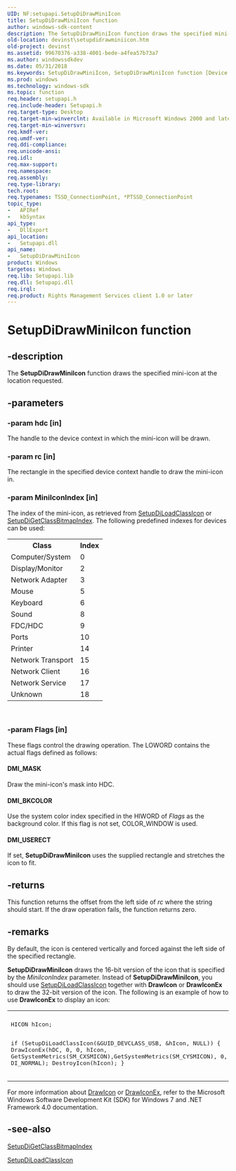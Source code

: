 ```yaml
---
UID: NF:setupapi.SetupDiDrawMiniIcon
title: SetupDiDrawMiniIcon function
author: windows-sdk-content
description: The SetupDiDrawMiniIcon function draws the specified mini-icon at the location requested.
old-location: devinst\setupdidrawminiicon.htm
old-project: devinst
ms.assetid: 99670376-a338-4001-bede-a4fea57b73a7
ms.author: windowssdkdev
ms.date: 05/31/2018
ms.keywords: SetupDiDrawMiniIcon, SetupDiDrawMiniIcon function [Device and Driver Installation], devinst.setupdidrawminiicon, di-rtns_b85627e0-4b6a-4198-b4b9-8a1afaa09a9a.xml, setupapi/SetupDiDrawMiniIcon
ms.prod: windows
ms.technology: windows-sdk
ms.topic: function
req.header: setupapi.h
req.include-header: Setupapi.h
req.target-type: Desktop
req.target-min-winverclnt: Available in Microsoft Windows 2000 and later versions of Windows.
req.target-min-winversvr: 
req.kmdf-ver: 
req.umdf-ver: 
req.ddi-compliance: 
req.unicode-ansi: 
req.idl: 
req.max-support: 
req.namespace: 
req.assembly: 
req.type-library: 
tech.root: 
req.typenames: TSSD_ConnectionPoint, *PTSSD_ConnectionPoint
topic_type:
-	APIRef
-	kbSyntax
api_type:
-	DllExport
api_location:
-	Setupapi.dll
api_name:
-	SetupDiDrawMiniIcon
product: Windows
targetos: Windows
req.lib: Setupapi.lib
req.dll: Setupapi.dll
req.irql: 
req.product: Rights Management Services client 1.0 or later
---
```


# SetupDiDrawMiniIcon function


## -description


The <b>SetupDiDrawMiniIcon</b> function draws the specified mini-icon at the location requested.


## -parameters




### -param hdc [in]

The handle to the device context in which the mini-icon will be drawn.


### -param rc [in]

The rectangle in the specified device context handle to draw the mini-icon in.


### -param MiniIconIndex [in]

The index of the mini-icon, as retrieved from <a href="https://msdn.microsoft.com/library/windows/hardware/ff552053">SetupDiLoadClassIcon</a> or <a href="https://msdn.microsoft.com/library/windows/hardware/ff551047">SetupDiGetClassBitmapIndex</a>. The following predefined indexes for devices can be used:

<table>
<tr>
<th>        Class</th>
<th>Index</th>
</tr>
<tr>
<td>
        Computer/System

</td>
<td>
0

</td>
</tr>
<tr>
<td>
        Display/Monitor

</td>
<td>
2

</td>
</tr>
<tr>
<td>
        Network Adapter

</td>
<td>
3

</td>
</tr>
<tr>
<td>
        Mouse

</td>
<td>
5

</td>
</tr>
<tr>
<td>
        Keyboard

</td>
<td>
6

</td>
</tr>
<tr>
<td>
        Sound

</td>
<td>
8

</td>
</tr>
<tr>
<td>
        FDC/HDC

</td>
<td>
9

</td>
</tr>
<tr>
<td>
        Ports

</td>
<td>
10

</td>
</tr>
<tr>
<td>
        Printer

</td>
<td>
14

</td>
</tr>
<tr>
<td>
        Network Transport

</td>
<td>
15

</td>
</tr>
<tr>
<td>
        Network Client

</td>
<td>
16

</td>
</tr>
<tr>
<td>
        Network Service

</td>
<td>
17

</td>
</tr>
<tr>
<td>
        Unknown

</td>
<td>
18

</td>
</tr>
</table>
 


### -param Flags [in]

These flags control the drawing operation. The LOWORD contains the actual flags defined as follows:





#### DMI_MASK

Draw the mini-icon's mask into HDC.



#### DMI_BKCOLOR

Use the system color index specified in the HIWORD of <i>Flags</i> as the background color. If this flag is not set, COLOR_WINDOW is used.



#### DMI_USERECT

If set, <b>SetupDiDrawMiniIcon</b> uses the supplied rectangle and stretches the icon to fit.


## -returns



This function returns the offset from the left side of <i>rc</i> where the string should start. If the draw operation fails, the function returns zero.




## -remarks



By default, the icon is centered vertically and forced against the left side of the specified rectangle.

<b>SetupDiDrawMiniIcon</b> draws the 16-bit version of the icon that is specified by the <i>MiniIconIndex </i>parameter. Instead of <b>SetupDiDrawMiniIcon</b>, you should use <a href="https://msdn.microsoft.com/library/windows/hardware/ff552053">SetupDiLoadClassIcon</a> together with <b>DrawIcon</b> or <b>DrawIconEx</b> to draw the 32-bit version of the icon. The following is an example of how to use <b>DrawIconEx</b> to display an icon:

<div class="code"><span codelanguage=""><table>
<tr>
<th></th>
</tr>
<tr>
<td>
<pre>HICON hIcon;

if (SetupDiLoadClassIcon(&amp;GUID_DEVCLASS_USB, &amp;hIcon, NULL)) {
    DrawIconEx(hDC, 0, 0, hIcon, GetSystemMetrics(SM_CXSMICON),GetSystemMetrics(SM_CYSMICON), 0, NULL, DI_NORMAL); 
DestroyIcon(hIcon);
}</pre>
</td>
</tr>
</table></span></div>
For more information about <a href="http://go.microsoft.com/fwlink/p/?linkid=181019">DrawIcon</a> or <a href="http://go.microsoft.com/fwlink/p/?linkid=181020">DrawIconEx</a>, refer to the Microsoft Windows Software Development Kit (SDK) for Windows 7 and .NET Framework 4.0 documentation.




## -see-also




<a href="https://msdn.microsoft.com/library/windows/hardware/ff551047">SetupDiGetClassBitmapIndex</a>



<a href="https://msdn.microsoft.com/library/windows/hardware/ff552053">SetupDiLoadClassIcon</a>
 

 

